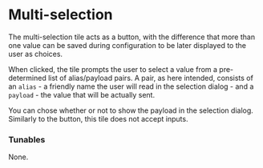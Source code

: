 # Multi-selection

The multi-selection tile acts as a button, with the difference that more than one value can be saved during configuration to be later displayed to the user as choices.  

When clicked, the tile prompts the user to select a value from a pre-determined list of alias/payload pairs. A pair, as here intended, consists of an `alias` - a friendly name the user will read in the selection dialog - and a `payload` - the value that will be actually sent. 

You can chose whether or not to show the payload in the selection dialog. Similarly to the button, this tile does not accept inputs.

### Tunables
None.